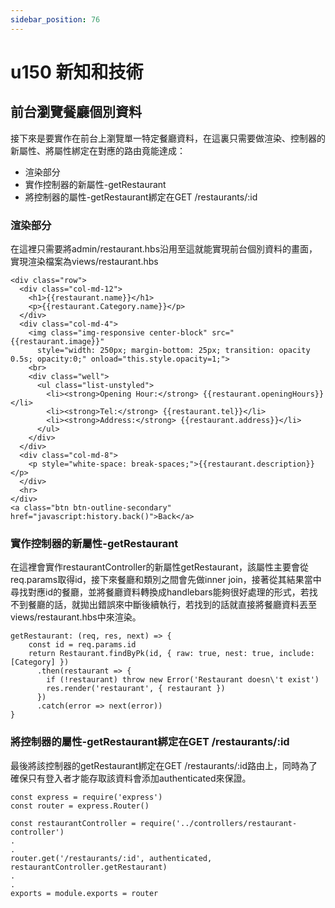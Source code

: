 ```yaml
---
sidebar_position: 76
---
```


# u150 新知和技術

## 前台瀏覽餐廳個別資料 
接下來是要實作在前台上瀏覽單一特定餐廳資料，在這裏只需要做渲染、控制器的新屬性、將屬性綁定在對應的路由竟能達成：
  - 渲染部分
  - 實作控制器的新屬性-getRestaurant
  - 將控制器的屬性-getRestaurant綁定在GET /restaurants/:id


### 渲染部分
在這裡只需要將admin/restaurant.hbs沿用至這就能實現前台個別資料的畫面，實現渲染檔案為views/restaurant.hbs
```
<div class="row">
  <div class="col-md-12">
    <h1>{{restaurant.name}}</h1>
    <p>{{restaurant.Category.name}}</p>
  </div>
  <div class="col-md-4">
    <img class="img-responsive center-block" src="{{restaurant.image}}"
      style="width: 250px; margin-bottom: 25px; transition: opacity 0.5s; opacity:0;" onload="this.style.opacity=1;">
    <br>
    <div class="well">
      <ul class="list-unstyled">
        <li><strong>Opening Hour:</strong> {{restaurant.openingHours}}</li>
        <li><strong>Tel:</strong> {{restaurant.tel}}</li>
        <li><strong>Address:</strong> {{restaurant.address}}</li>
      </ul>
    </div>
  </div>
  <div class="col-md-8">
    <p style="white-space: break-spaces;">{{restaurant.description}}</p>
  </div>
  <hr>
</div>
<a class="btn btn-outline-secondary" href="javascript:history.back()">Back</a>
```
### 實作控制器的新屬性-getRestaurant
在這裡會實作restaurantController的新屬性getRestaurant，該屬性主要會從req.params取得id，接下來餐廳和類別之間會先做inner join，接著從其結果當中尋找對應id的餐廳，並將餐廳資料轉換成handlebars能夠很好處理的形式，若找不到餐廳的話，就拋出錯誤來中斷後續執行，若找到的話就直接將餐廳資料丟至views/restaurant.hbs中來渲染。
```
getRestaurant: (req, res, next) => {
    const id = req.params.id
    return Restaurant.findByPk(id, { raw: true, nest: true, include: [Category] })
      .then(restaurant => {
        if (!restaurant) throw new Error('Restaurant doesn\'t exist')
        res.render('restaurant', { restaurant })
      })
      .catch(error => next(error))
}
```


### 將控制器的屬性-getRestaurant綁定在GET /restaurants/:id
最後將該控制器的getRestaurant綁定在GET /restaurants/:id路由上，同時為了確保只有登入者才能存取該資料會添加authenticated來保證。
```
const express = require('express')
const router = express.Router()

const restaurantController = require('../controllers/restaurant-controller')
.
.
router.get('/restaurants/:id', authenticated, restaurantController.getRestaurant)
.
.
exports = module.exports = router
```